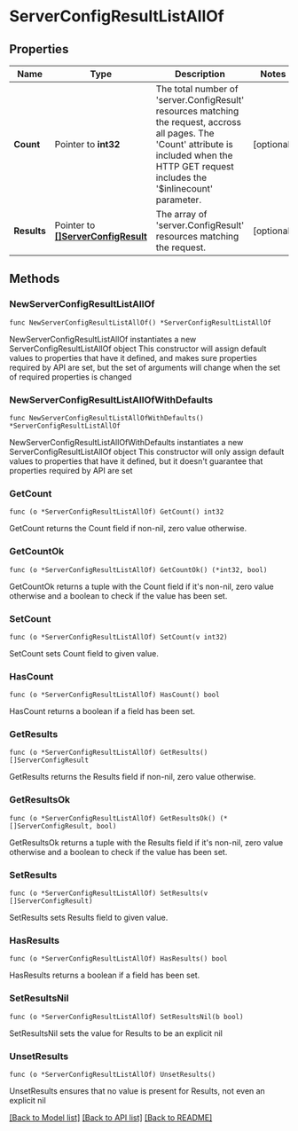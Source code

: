 # ServerConfigResultListAllOf

## Properties

Name | Type | Description | Notes
------------ | ------------- | ------------- | -------------
**Count** | Pointer to **int32** | The total number of &#39;server.ConfigResult&#39; resources matching the request, accross all pages. The &#39;Count&#39; attribute is included when the HTTP GET request includes the &#39;$inlinecount&#39; parameter. | [optional] 
**Results** | Pointer to [**[]ServerConfigResult**](ServerConfigResult.md) | The array of &#39;server.ConfigResult&#39; resources matching the request. | [optional] 

## Methods

### NewServerConfigResultListAllOf

`func NewServerConfigResultListAllOf() *ServerConfigResultListAllOf`

NewServerConfigResultListAllOf instantiates a new ServerConfigResultListAllOf object
This constructor will assign default values to properties that have it defined,
and makes sure properties required by API are set, but the set of arguments
will change when the set of required properties is changed

### NewServerConfigResultListAllOfWithDefaults

`func NewServerConfigResultListAllOfWithDefaults() *ServerConfigResultListAllOf`

NewServerConfigResultListAllOfWithDefaults instantiates a new ServerConfigResultListAllOf object
This constructor will only assign default values to properties that have it defined,
but it doesn't guarantee that properties required by API are set

### GetCount

`func (o *ServerConfigResultListAllOf) GetCount() int32`

GetCount returns the Count field if non-nil, zero value otherwise.

### GetCountOk

`func (o *ServerConfigResultListAllOf) GetCountOk() (*int32, bool)`

GetCountOk returns a tuple with the Count field if it's non-nil, zero value otherwise
and a boolean to check if the value has been set.

### SetCount

`func (o *ServerConfigResultListAllOf) SetCount(v int32)`

SetCount sets Count field to given value.

### HasCount

`func (o *ServerConfigResultListAllOf) HasCount() bool`

HasCount returns a boolean if a field has been set.

### GetResults

`func (o *ServerConfigResultListAllOf) GetResults() []ServerConfigResult`

GetResults returns the Results field if non-nil, zero value otherwise.

### GetResultsOk

`func (o *ServerConfigResultListAllOf) GetResultsOk() (*[]ServerConfigResult, bool)`

GetResultsOk returns a tuple with the Results field if it's non-nil, zero value otherwise
and a boolean to check if the value has been set.

### SetResults

`func (o *ServerConfigResultListAllOf) SetResults(v []ServerConfigResult)`

SetResults sets Results field to given value.

### HasResults

`func (o *ServerConfigResultListAllOf) HasResults() bool`

HasResults returns a boolean if a field has been set.

### SetResultsNil

`func (o *ServerConfigResultListAllOf) SetResultsNil(b bool)`

 SetResultsNil sets the value for Results to be an explicit nil

### UnsetResults
`func (o *ServerConfigResultListAllOf) UnsetResults()`

UnsetResults ensures that no value is present for Results, not even an explicit nil

[[Back to Model list]](../README.md#documentation-for-models) [[Back to API list]](../README.md#documentation-for-api-endpoints) [[Back to README]](../README.md)


